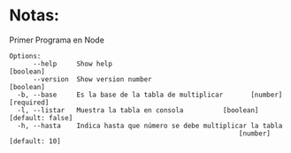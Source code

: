 # Notas:
Primer Programa en Node

```
Options:
      --help     Show help                                             [boolean]
      --version  Show version number                                   [boolean]
  -b, --base     Es la base de la tabla de multiplicar       [number] [required]
  -l, --listar   Muestra la tabla en consola          [boolean] [default: false]
  -h, --hasta    Indica hasta que número se debe multiplicar la tabla
                                                          [number] [default: 10]
```                                                          